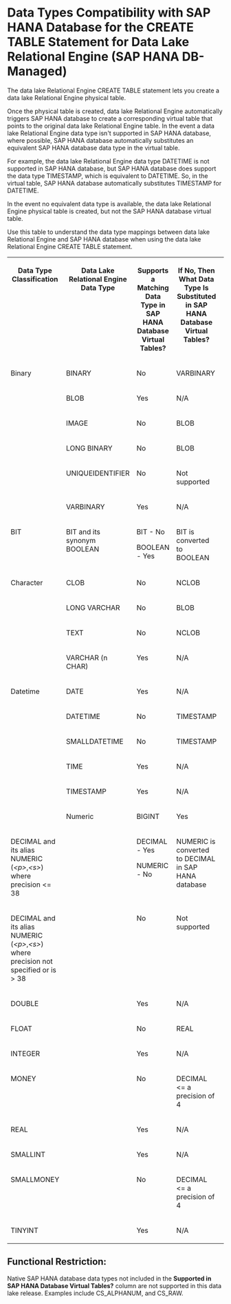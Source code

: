 <!-- loioe77d8889ae14496881ac55495b4262ea -->

# Data Types Compatibility with SAP HANA Database for the CREATE TABLE Statement for Data Lake Relational Engine \(SAP HANA DB-Managed\)

The data lake Relational Engine CREATE TABLE statement lets you create a data lake Relational Engine physical table.



Once the physical table is created, data lake Relational Engine automatically triggers SAP HANA database to create a corresponding virtual table that points to the original data lake Relational Engine table. In the event a data lake Relational Engine data type isn't supported in SAP HANA database, where possible, SAP HANA database automatically substitutes an equivalent SAP HANA database data type in the virtual table.

For example, the data lake Relational Engine data type DATETIME is not supported in SAP HANA database, but SAP HANA database does support the data type TIMESTAMP, which is equivalent to DATETIME. So, in the virtual table, SAP HANA database automatically substitutes TIMESTAMP for DATETIME.

In the event no equivalent data type is available, the data lake Relational Engine physical table is created, but not the SAP HANA database virtual table.

Use this table to understand the data type mappings between data lake Relational Engine and SAP HANA database when using the data lake Relational Engine CREATE TABLE statement.


<table>
<tr>
<th valign="top">

Data Type Classification



</th>
<th valign="top">

Data Lake Relational Engine Data Type



</th>
<th valign="top">

Supports a Matching Data Type in SAP HANA Database Virtual Tables?



</th>
<th valign="top">

If No, Then What Data Type Is Substituted in SAP HANA Database Virtual Tables?



</th>
</tr>
<tr>
<td valign="top" rowspan="6">

Binary



</td>
<td valign="top">

BINARY



</td>
<td valign="top">

No



</td>
<td valign="top">

VARBINARY



</td>
</tr>
<tr>
<td valign="top">

BLOB



</td>
<td valign="top">

Yes



</td>
<td valign="top">

N/A



</td>
</tr>
<tr>
<td valign="top">

IMAGE



</td>
<td valign="top">

No



</td>
<td valign="top">

BLOB



</td>
</tr>
<tr>
<td valign="top">

LONG BINARY



</td>
<td valign="top">

No



</td>
<td valign="top">

BLOB



</td>
</tr>
<tr>
<td valign="top">

UNIQUEIDENTIFIER



</td>
<td valign="top">

No



</td>
<td valign="top">

Not supported



</td>
</tr>
<tr>
<td valign="top">

VARBINARY



</td>
<td valign="top">

Yes



</td>
<td valign="top">

N/A



</td>
</tr>
<tr>
<td valign="top">

BIT



</td>
<td valign="top">

BIT and its synonym BOOLEAN



</td>
<td valign="top">

BIT - No

BOOLEAN - Yes



</td>
<td valign="top">

BIT is converted to BOOLEAN



</td>
</tr>
<tr>
<td valign="top" rowspan="4">

Character



</td>
<td valign="top">

CLOB



</td>
<td valign="top">

No



</td>
<td valign="top">

NCLOB



</td>
</tr>
<tr>
<td valign="top">

LONG VARCHAR



</td>
<td valign="top">

No



</td>
<td valign="top">

BLOB



</td>
</tr>
<tr>
<td valign="top">

TEXT



</td>
<td valign="top">

No



</td>
<td valign="top">

NCLOB



</td>
</tr>
<tr>
<td valign="top">

VARCHAR \(n CHAR\)



</td>
<td valign="top">

Yes



</td>
<td valign="top">

N/A



</td>
</tr>
<tr>
<td valign="top" rowspan="6">

Datetime



</td>
<td valign="top">

DATE



</td>
<td valign="top">

Yes



</td>
<td valign="top">

N/A



</td>
</tr>
<tr>
<td valign="top">

DATETIME



</td>
<td valign="top">

No



</td>
<td valign="top">

TIMESTAMP



</td>
</tr>
<tr>
<td valign="top">

SMALLDATETIME



</td>
<td valign="top">

No



</td>
<td valign="top">

TIMESTAMP



</td>
</tr>
<tr>
<td valign="top">

TIME



</td>
<td valign="top">

Yes



</td>
<td valign="top">

N/A



</td>
</tr>
<tr>
<td valign="top">

TIMESTAMP



</td>
<td valign="top">

Yes



</td>
<td valign="top">

N/A



</td>
</tr>
<tr>
<td valign="top" rowspan="11">

Numeric



</td>
<td valign="top">

BIGINT



</td>
<td valign="top">

Yes



</td>
<td valign="top">

N/A



</td>
</tr>
<tr>
<td valign="top">

DECIMAL and its alias NUMERIC \(*<p\>*,*<s\>*\) where precision <= 38



</td>
<td valign="top">

DECIMAL - Yes

NUMERIC - No



</td>
<td valign="top">

NUMERIC is converted to DECIMAL in SAP HANA database



</td>
</tr>
<tr>
<td valign="top">

DECIMAL and its alias NUMERIC \(*<p\>*,*<s\>*\) where precision not specified or is \> 38



</td>
<td valign="top">

No



</td>
<td valign="top">

Not supported



</td>
</tr>
<tr>
<td valign="top">

DOUBLE



</td>
<td valign="top">

Yes



</td>
<td valign="top">

N/A



</td>
</tr>
<tr>
<td valign="top">

FLOAT



</td>
<td valign="top">

No



</td>
<td valign="top">

REAL



</td>
</tr>
<tr>
<td valign="top">

INTEGER



</td>
<td valign="top">

Yes



</td>
<td valign="top">

N/A



</td>
</tr>
<tr>
<td valign="top">

MONEY



</td>
<td valign="top">

No



</td>
<td valign="top">

DECIMAL <= a precision of 4



</td>
</tr>
<tr>
<td valign="top">

REAL



</td>
<td valign="top">

Yes



</td>
<td valign="top">

N/A



</td>
</tr>
<tr>
<td valign="top">

SMALLINT



</td>
<td valign="top">

Yes



</td>
<td valign="top">

N/A



</td>
</tr>
<tr>
<td valign="top">

SMALLMONEY



</td>
<td valign="top">

No



</td>
<td valign="top">

DECIMAL <= a precision of 4



</td>
</tr>
<tr>
<td valign="top">

TINYINT



</td>
<td valign="top">

Yes



</td>
<td valign="top">

N/A



</td>
</tr>
</table>



<a name="loioe77d8889ae14496881ac55495b4262ea__data_types_managed2"/>

## Functional Restriction:

Native SAP HANA database data types not included in the **Supported in SAP HANA Database Virtual Tables?** column are not supported in this data lake release. Examples include CS\_ALPHANUM, and CS\_RAW.

